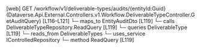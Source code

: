 [web] GET /workflow/v1/deliverable-types/audits/{entityId:Guid}  (Dataverse.Api.External.Controllers.v1.Workflow.DeliverableTypeController.GetAuditQuery)  [L116–L121]
  └─ maps_to EntityAuditDto [L119]
  └─ calls DeliverableTypeRepository.ReadQuery [L119]
  └─ queries DeliverableType [L119]
    └─ reads_from DeliverableTypes
  └─ uses_service IControlledRepository<DeliverableType>
    └─ method ReadQuery [L119]

